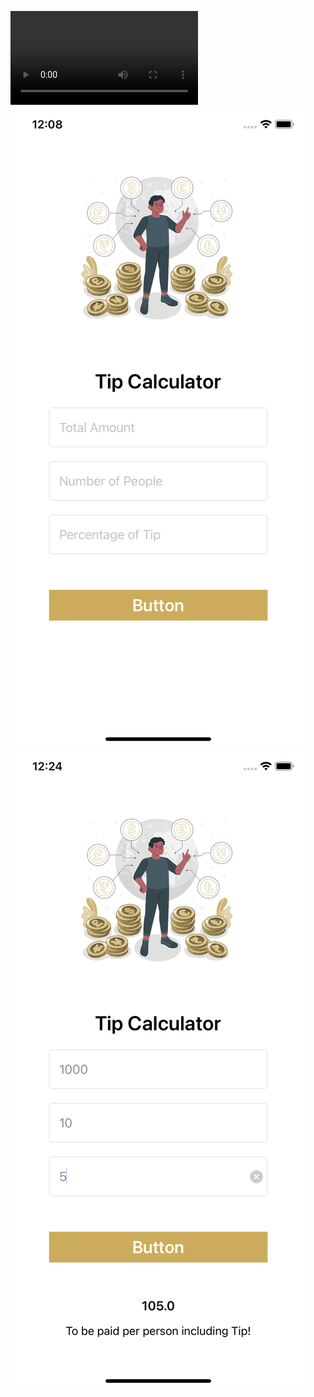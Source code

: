 <!-- # Figma UI
![](https://github.com/shaheem-pp/Swift-Practice/tree/main/Tip Calculator)
# Screen Recording-->
![](https://raw.githubusercontent.com/shaheem-pp/Swift-Practice/main/Tip%20Calculator/Screen%20Recording%202022-04-28%20at%2012.06.07%20AM.mov)
![](https://raw.githubusercontent.com/shaheem-pp/Swift-Practice/main/Tip%20Calculator/Simulator%20Screen%20Shot%20-%20iPhone%2011%20-%202022-04-28%20at%2000.09.43.png)
![](https://raw.githubusercontent.com/shaheem-pp/Swift-Practice/main/Tip%20Calculator/Simulator%20Screen%20Shot%20-%20iPhone%2011%20-%202022-04-28%20at%2000.25.16.png)
 
